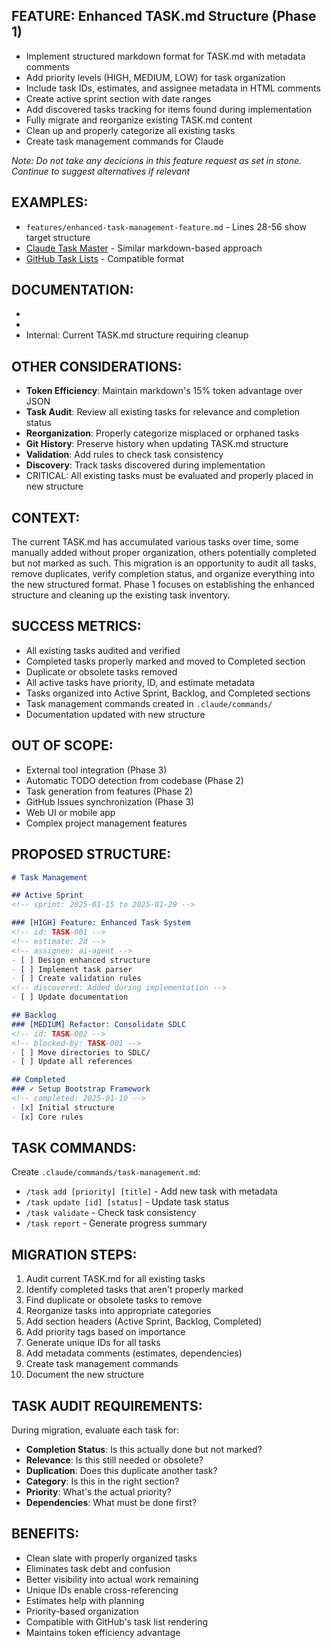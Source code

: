 ## FEATURE: Enhanced TASK.md Structure (Phase 1)

- Implement structured markdown format for TASK.md with metadata comments
- Add priority levels (HIGH, MEDIUM, LOW) for task organization
- Include task IDs, estimates, and assignee metadata in HTML comments
- Create active sprint section with date ranges
- Add discovered tasks tracking for items found during implementation
- Fully migrate and reorganize existing TASK.md content
- Clean up and properly categorize all existing tasks
- Create task management commands for Claude

*Note: Do not take any decicions in this feature request as set in stone. Continue to suggest alternatives if relevant*

## EXAMPLES:

- `features/enhanced-task-management-feature.md` - Lines 28-56 show target structure
- [Claude Task Master](https://github.com/eyaltoledano/claude-task-master) - Similar markdown-based approach
- [GitHub Task Lists](https://github.blog/news-insights/product-news/task-lists-in-all-markdown-documents/) - Compatible format

## DOCUMENTATION:

- [Markdown Task Lists]: https://docs.github.com/en/get-started/writing-on-github/working-with-advanced-formatting/about-task-lists
- [HTML Comments in Markdown]: https://www.markdownguide.org/basic-syntax/#html
- Internal: Current TASK.md structure requiring cleanup

## OTHER CONSIDERATIONS:

- **Token Efficiency**: Maintain markdown's 15% token advantage over JSON
- **Task Audit**: Review all existing tasks for relevance and completion status
- **Reorganization**: Properly categorize misplaced or orphaned tasks
- **Git History**: Preserve history when updating TASK.md structure
- **Validation**: Add rules to check task consistency
- **Discovery**: Track tasks discovered during implementation
- CRITICAL: All existing tasks must be evaluated and properly placed in new structure

## CONTEXT:

The current TASK.md has accumulated various tasks over time, some manually added without proper organization, others potentially completed but not marked as such. This migration is an opportunity to audit all tasks, remove duplicates, verify completion status, and organize everything into the new structured format. Phase 1 focuses on establishing the enhanced structure and cleaning up the existing task inventory.

## SUCCESS METRICS:

- All existing tasks audited and verified
- Completed tasks properly marked and moved to Completed section
- Duplicate or obsolete tasks removed
- All active tasks have priority, ID, and estimate metadata
- Tasks organized into Active Sprint, Backlog, and Completed sections
- Task management commands created in `.claude/commands/`
- Documentation updated with new structure

## OUT OF SCOPE:

- External tool integration (Phase 3)
- Automatic TODO detection from codebase (Phase 2)
- Task generation from features (Phase 2)
- GitHub Issues synchronization (Phase 3)
- Web UI or mobile app
- Complex project management features

## PROPOSED STRUCTURE:

```markdown
# Task Management

## Active Sprint
<!-- sprint: 2025-01-15 to 2025-01-29 -->

### [HIGH] Feature: Enhanced Task System
<!-- id: TASK-001 -->
<!-- estimate: 2d -->
<!-- assignee: ai-agent -->
- [ ] Design enhanced structure
- [ ] Implement task parser
- [ ] Create validation rules
<!-- discovered: Added during implementation -->
- [ ] Update documentation

## Backlog
### [MEDIUM] Refactor: Consolidate SDLC
<!-- id: TASK-002 -->
<!-- blocked-by: TASK-001 -->
- [ ] Move directories to SDLC/
- [ ] Update all references

## Completed
### ✓ Setup Bootstrap Framework
<!-- completed: 2025-01-10 -->
- [x] Initial structure
- [x] Core rules
```

## TASK COMMANDS:

Create `.claude/commands/task-management.md`:
- `/task add [priority] [title]` - Add new task with metadata
- `/task update [id] [status]` - Update task status
- `/task validate` - Check task consistency
- `/task report` - Generate progress summary

## MIGRATION STEPS:

1. Audit current TASK.md for all existing tasks
2. Identify completed tasks that aren't properly marked
3. Find duplicate or obsolete tasks to remove
4. Reorganize tasks into appropriate categories
5. Add section headers (Active Sprint, Backlog, Completed)
6. Add priority tags based on importance
7. Generate unique IDs for all tasks
8. Add metadata comments (estimates, dependencies)
9. Create task management commands
10. Document the new structure

## TASK AUDIT REQUIREMENTS:

During migration, evaluate each task for:
- **Completion Status**: Is this actually done but not marked?
- **Relevance**: Is this still needed or obsolete?
- **Duplication**: Does this duplicate another task?
- **Category**: Is this in the right section?
- **Priority**: What's the actual priority?
- **Dependencies**: What must be done first?

## BENEFITS:

- Clean slate with properly organized tasks
- Eliminates task debt and confusion
- Better visibility into actual work remaining
- Unique IDs enable cross-referencing
- Estimates help with planning
- Priority-based organization
- Compatible with GitHub's task list rendering
- Maintains token efficiency advantage